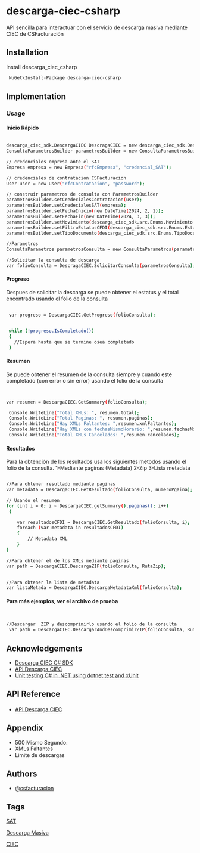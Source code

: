 # descarga-ciec-csharp

API sencilla para interactuar con el servicio de descarga masiva mediante CIEC de CSFacturación



## Installation

Install descarga_ciec_csharp

```bash
 NuGet\Install-Package descarga-ciec-csharp
```
 ## Implementation

 ### Usage
 

 #### Inicio Rápido


```bash

descarga_ciec_sdk.DescargaCIEC DescragaCIEC = new descarga_ciec_sdk.DescargaCIEC();
ConsultaParametrosBuilder parametrosBuilder = new ConsultaParametrosBuilder();

// credenciales empresa ante el SAT
Empresa empresa = new Empresa("rfcEmpresa", "credencial_SAT");

// credenciales de contratacion CSFacturacion
User user = new User("rfcContratacion", "password");

// construir parametros de consulta con ParametrosBuilder
parametrosBuilder.setCredecialesContratacion(user);
parametrosBuilder.setCredecialesSAT(empresa);
parametrosBuilder.setFechaInicio(new DateTime(2024, 2, 1));
parametrosBuilder.setFechaFin(new DateTime(2024, 3, 3));
parametrosBuilder.setMovimiento(descarga_ciec_sdk.src.Enums.Movimiento.TODAS);
parametrosBuilder.setFiltroEstatusCFDI(descarga_ciec_sdk.src.Enums.EstatusCFDI.TODOS;
parametrosBuilder.setTipoDocumento(descarga_ciec_sdk.src.Enums.TipoDocumento.CFDI);

//Parametros               
ConsultaParametros parametrosConsulta = new ConsultaParametros(parametrosBuilder);

//Solicitar la consulta de descarga
var folioConsulta = DescragaCIEC.SolicitarConsulta(parametrosConsulta);


```


#### Progreso 

Despues de solicitar la descarga se puede obtener el estatus y el total encontrado usando el folio de la consulta

```bash

 var progreso = DescargaCIEC.GetProgreso(folioConsulta);


 while (!progreso.IsCompletado())
 {
   //Espera hasta que se termine osea completado
 }

```

#### Resumen 

Se puede obtener el resumen de la consulta siempre y cuando este completado (con error o sin error) usando el folio de la consulta

```bash


var resumen = DescargaCIEC.GetSummary(folioConsulta);

 Console.WriteLine("Total XMLs: ", resumen.total);
 Console.WriteLine("Total Paginas: ", resumen.paginas);
 Console.WriteLine("Hay XMLs Faltantes: ",resumen.xmlFaltantes);
 Console.WriteLine("Hay XMLs con fechasMismoHorario: ",resumen.fechasMismoHorario);
 Console.WriteLine("Total XMLs Cancelados: ",resumen.cancelados);

```


#### Resultados 

Para la obtención de los resultados usa los siguientes metodos usando el folio de la consulta.
1-Mediante paginas (Metadata)
2-Zip
3-Lista metadata

```bash

//Para obtener resultado mediante paginas
var metadata = DescargaCIEC.GetResultado(folioConsulta, numeroPgaina);

// Usando el resumen
for (int i = 0; i < DescargaCIEC.getSummary().paginas(); i++)
 {

    var resultadosCFDI = DescargaCIEC.GetResultado(folioConsulta, i);
    foreach (var metadata in resultadosCFDI)
    {
        // Metadata XML
    }
}

//Para obtener el de los XMLs mediante paginas
var path = DescargaCIEC.DescargaZIP(folioConsulta, RutaZip);


//Para obtener la lista de metadata 
var listaMetada = DescargaCIEC.DescargaMetadataXml(folioConsulta);

```

#### Para más ejemplos, ver el archivo de prueba
```bash


//Descargar  ZIP y descomprimirlo usando el folio de la consulta
 var path = DescargaCIEC.DescargarAndDescomprimirZIP(folioConsulta, RutaZip);

```




## Acknowledgements

 - [Descarga CIEC C# SDK](https://github.com/ConroeSoluciones/CSReporter-WS-CSharp)
 - [API Descarga CIEC](https://docs.csfacturacion.com/descarga-masiva/ciec/introduction/)
 - [Unit testing C# in .NET using dotnet test and xUnit](https://learn.microsoft.com/en-us/dotnet/core/testing/unit-testing-with-dotnet-test)


## API Reference

#### 
 - [API Descarga CIEC](https://docs.csfacturacion.com/descarga-masiva/ciec/introduction/)




## Appendix

- 500 Mismo Segundo: 
-  XMLs Faltantes
- Limite de descargas
## Authors

- [@csfacturacion](https://csfacturacion.com/)


## Tags

[SAT](https://cfdiau.sat.gob.mx/nidp/wsfed/ep?id=SATUPCFDiCon&sid=0&option=credential&sid=0)

[Descarga Masiva](https://cfdiau.sat.gob.mx/nidp/wsfed/ep?id=SATUPCFDiCon&sid=0&option=credential&sid=0)


[CIEC](https://cfdiau.sat.gob.mx/nidp/wsfed/ep?id=SATUPCFDiCon&sid=0&option=credential&sid=0)
